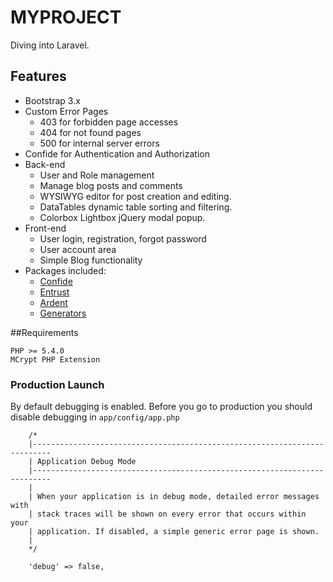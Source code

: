 # MYPROJECT

Diving into Laravel.

## Features

* Bootstrap 3.x
* Custom Error Pages
    * 403 for forbidden page accesses
    * 404 for not found pages
    * 500 for internal server errors
* Confide for Authentication and Authorization
* Back-end
    * User and Role management
    * Manage blog posts and comments
    * WYSIWYG editor for post creation and editing.
    * DataTables dynamic table sorting and filtering.
    * Colorbox Lightbox jQuery modal popup.
* Front-end
    * User login, registration, forgot password
    * User account area
    * Simple Blog functionality
* Packages included:
    * [Confide](https://github.com/zizaco/confide)
    * [Entrust](https://github.com/zizaco/entrust)
    * [Ardent](https://github.com/laravelbook/ardent)
    * [Generators](https://github.com/JeffreyWay/Laravel-4-Generators/blob/master/readme.md)

##Requirements

    PHP >= 5.4.0
    MCrypt PHP Extension

### Production Launch

By default debugging is enabled. Before you go to production you should disable debugging in `app/config/app.php`

```
    /*
    |--------------------------------------------------------------------------
    | Application Debug Mode
    |--------------------------------------------------------------------------
    |
    | When your application is in debug mode, detailed error messages with
    | stack traces will be shown on every error that occurs within your
    | application. If disabled, a simple generic error page is shown.
    |
    */

    'debug' => false,
```